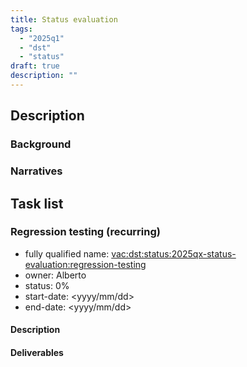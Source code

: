 ```yaml
---
title: Status evaluation
tags:
  - "2025q1"
  - "dst"
  - "status"
draft: true
description: ""
---
```


## Description

### Background

### Narratives

## Task list

### Regression testing (recurring)

* fully qualified name: <vac:dst:status:2025qx-status-evaluation:regression-testing>
* owner: Alberto
* status: 0%
* start-date: <yyyy/mm/dd>
* end-date: <yyyy/mm/dd>

#### Description

#### Deliverables